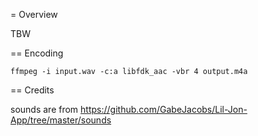 = Overview

TBW

== Encoding

`ffmpeg -i input.wav -c:a libfdk_aac -vbr 4 output.m4a`

== Credits

sounds are from https://github.com/GabeJacobs/Lil-Jon-App/tree/master/sounds
